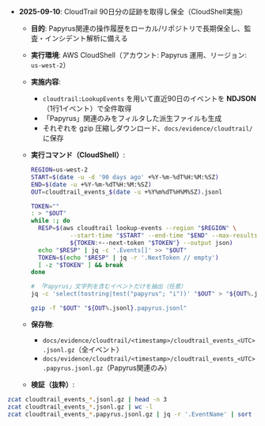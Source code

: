 * **2025-09-10**: CloudTrail 90日分の証跡を取得し保全（CloudShell実施）

  * **目的**: Papyrus関連の操作履歴をローカル/リポジトリで長期保全し、監査・インシデント解析に備える
  * **実行環境**: AWS CloudShell（アカウント: Papyrus 運用、リージョン: `us-west-2`）
  * **実施内容**:

    * `cloudtrail:LookupEvents` を用いて直近90日のイベントを **NDJSON**（1行1イベント）で全件取得
    * 「Papyrus」関連のみをフィルタした派生ファイルも生成
    * それぞれを gzip 圧縮しダウンロード、`docs/evidence/cloudtrail/` に保存
  * **実行コマンド（CloudShell）**:

    ```bash
    REGION=us-west-2
    START=$(date -u -d '90 days ago' +%Y-%m-%dT%H:%M:%SZ)
    END=$(date -u +%Y-%m-%dT%H:%M:%SZ)
    OUT=cloudtrail_events_$(date -u +%Y%m%dT%H%M%SZ).jsonl

    TOKEN=""
    : > "$OUT"
    while :; do
      RESP=$(aws cloudtrail lookup-events --region "$REGION" \
               --start-time "$START" --end-time "$END" --max-results 50 \
               ${TOKEN:+--next-token "$TOKEN"} --output json)
      echo "$RESP" | jq -c '.Events[]' >> "$OUT"
      TOKEN=$(echo "$RESP" | jq -r '.NextToken // empty')
      [ -z "$TOKEN" ] && break
    done

    # 「Papyrus」文字列を含むイベントだけを抽出（任意）
    jq -c 'select(tostring|test("papyrus"; "i"))' "$OUT" > "${OUT%.jsonl}.papyrus.jsonl"

    gzip -f "$OUT" "${OUT%.jsonl}.papyrus.jsonl"
    ```
  * **保存物**:

    * `docs/evidence/cloudtrail/<timestamp>/cloudtrail_events_<UTC>.jsonl.gz`（全イベント）
    * `docs/evidence/cloudtrail/<timestamp>/cloudtrail_events_<UTC>.papyrus.jsonl.gz`（Papyrus関連のみ）
  * **検証（抜粋）**:

```bash
zcat cloudtrail_events_*.jsonl.gz | head -n 3
zcat cloudtrail_events_*.jsonl.gz | wc -l
zcat cloudtrail_events_*.papyrus.jsonl.gz | jq -r '.EventName' | sort | uniq -c | sort -nr | head
```
